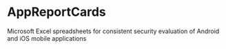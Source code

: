 # AppReportCards
Microsoft Excel spreadsheets for consistent security evaluation of Android and iOS mobile applications
